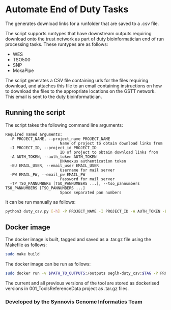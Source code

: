 # Automate End of Duty Tasks

The generates download links for a runfolder that are saved to a .csv file.

The script supports runtypes that have downstream outputs requiring
download onto the trust network as part of duty bioinformatician end of run processing tasks. These runtypes are as follows:

* WES
* TSO500
* SNP
* MokaPipe

The script generates a CSV file containing urls for the files requiring download, and attaches this file to an email containing instructions on how to download the files to the appropriate locations on the GSTT network. This email is sent to the duty bioinformatician.

## Running the script

The script takes the following command line arguments:

```
Required named arguments:
  -P PROJECT_NAME, --project_name PROJECT_NAME
                        Name of project to obtain download links from
  -I PROJECT_ID, --project_id PROJECT_ID
                        ID of project to obtain download links from
  -A AUTH_TOKEN, --auth_token AUTH_TOKEN
                        DNAnexus authentication token
  -EU EMAIL_USER, --email_user EMAIL_USER
                        Username for mail server
  -PW EMAIL_PW, --email_pw EMAIL_PW
                        Password for mail server
  -TP TSO_PANNUMBERS [TSO_PANNUMBERS ...], --tso_pannumbers TSO_PANNUMBERS [TSO_PANNUMBERS ...]
                        Space separated pan numbers
```

It can be run manually as follows:

```bash
python3 duty_csv.py [-h] -P PROJECT_NAME -I PROJECT_ID -A AUTH_TOKEN -EU EMAIL_USER -PW EMAIL_PW
```

## Docker image

The docker image is built, tagged and saved as a .tar.gz file using the Makefile as follows:

```bash
sudo make build
```

The docker image can be run as follows:

```bash
sudo docker run -v $PATH_TO_OUTPUTS:/outputs seglh-duty_csv:$TAG -P PROJECT_NAME -I PROJECT_ID -A AUTH_TOKEN -EU EMAIL_USER -PW EMAIL_PW -TP TSO_PANNUMBER TSO_PANNUMBER TSO_PANNUMBER
```

The current and all previous versions of the tool are stored as dockerised versions in 001_ToolsReferenceData project as .tar.gz files.

### Developed by the Synnovis Genome Informatics Team
